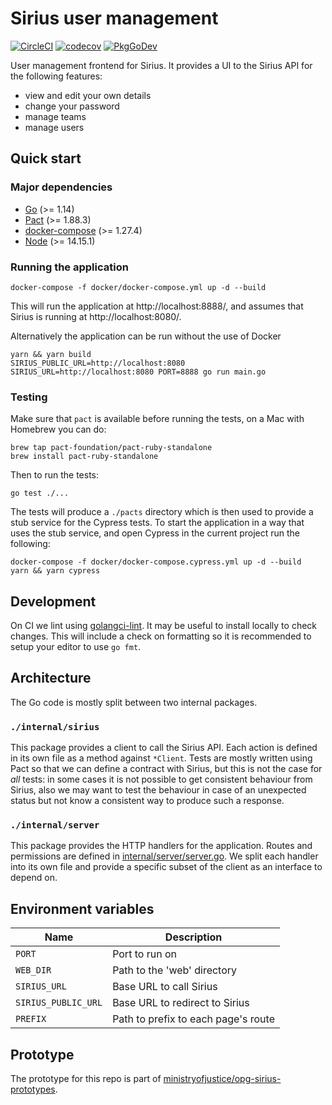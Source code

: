 # Sirius user management

[![CircleCI](https://circleci.com/gh/ministryofjustice/opg-sirius-user-management.svg?style=shield)](https://circleci.com/gh/ministryofjustice/opg-sirius-user-management)
[![codecov](https://codecov.io/gh/ministryofjustice/opg-sirius-user-management/branch/main/graph/badge.svg?token=BFGR5FBQ0T)](https://codecov.io/gh/ministryofjustice/opg-sirius-user-management)
[![PkgGoDev](https://pkg.go.dev/badge/github.com/ministryofjustice/opg-sirius-user-management)](https://pkg.go.dev/github.com/ministryofjustice/opg-sirius-user-management)

User management frontend for Sirius. It provides a UI to the Sirius API for the
following features:

- view and edit your own details
- change your password
- manage teams
- manage users

## Quick start

### Major dependencies

- [Go](https://golang.org/) (>= 1.14)
- [Pact](https://github.com/pact-foundation/pact-ruby-standalone) (>= 1.88.3)
- [docker-compose](https://docs.docker.com/compose/install/) (>= 1.27.4)
- [Node](https://nodejs.org/en/) (>= 14.15.1)

### Running the application

```
docker-compose -f docker/docker-compose.yml up -d --build
```

This will run the application at http://localhost:8888/, and assumes that Sirius
is running at http://localhost:8080/.

Alternatively the application can be run without the use of Docker

```
yarn && yarn build
SIRIUS_PUBLIC_URL=http://localhost:8080 SIRIUS_URL=http://localhost:8080 PORT=8888 go run main.go
```

### Testing

Make sure that `pact` is available before running the tests, on a Mac with Homebrew you can do:

```
brew tap pact-foundation/pact-ruby-standalone
brew install pact-ruby-standalone
```

Then to run the tests:

```
go test ./...
```

The tests will produce a `./pacts` directory which is then used to provide a
stub service for the Cypress tests. To start the application in a way that uses
the stub service, and open Cypress in the current project run the following:

```
docker-compose -f docker/docker-compose.cypress.yml up -d --build
yarn && yarn cypress
```

## Development

On CI we lint using [golangci-lint](https://golangci-lint.run/). It may be
useful to install locally to check changes. This will include a check on
formatting so it is recommended to setup your editor to use `go fmt`.

## Architecture

The Go code is mostly split between two internal packages.

### `./internal/sirius`

This package provides a client to call the Sirius API. Each action is defined in
its own file as a method against `*Client`. Tests are mostly written using Pact
so that we can define a contract with Sirius, but this is not the case for _all_
tests: in some cases it is not possible to get consistent behaviour from Sirius,
also we may want to test the behaviour in case of an unexpected status but not
know a consistent way to produce such a response.

### `./internal/server`

This package provides the HTTP handlers for the application. Routes and
permissions are defined in
[internal/server/server.go](internal/server/server.go). We split each handler
into its own file and provide a specific subset of the client as an interface to
depend on.

## Environment variables

| Name                | Description                         |
| ------------------- | ----------------------------------- |
| `PORT`              | Port to run on                      |
| `WEB_DIR`           | Path to the 'web' directory         |
| `SIRIUS_URL`        | Base URL to call Sirius             |
| `SIRIUS_PUBLIC_URL` | Base URL to redirect to Sirius      |
| `PREFIX`            | Path to prefix to each page's route |

## Prototype

The prototype for this repo is part of
[ministryofjustice/opg-sirius-prototypes](https://github.com/ministryofjustice/opg-sirius-prototypes).
